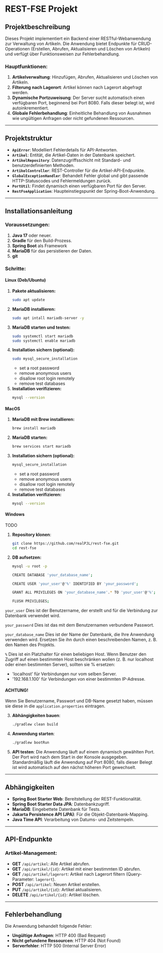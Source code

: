 
# REST-FSE Projekt

## Projektbeschreibung

Dieses Projekt implementiert ein Backend einer RESTful-Webanwendung zur Verwaltung von Artikeln. Die Anwendung bietet Endpunkte für CRUD-Operationen (Erstellen, Abrufen, Aktualisieren und Löschen von Artikeln) und verfügt über Funktionsweisen zur Fehlerbehandlung.

### Hauptfunktionen:
1. **Artikelverwaltung**: Hinzufügen, Abrufen, Aktualisieren und Löschen von Artikeln.
2. **Filterung nach Lagerort**: Artikel können nach Lagerort abgefragt werden.
3. **Dynamische Portzuweisung**: Der Server sucht automatisch einen verfügbaren Port, beginnend bei Port 8080. Falls dieser belegt ist, wird autoinkrementiert.
4. **Globale Fehlerbehandlung**: Einheitliche Behandlung von Ausnahmen wie ungültigen Anfragen oder nicht gefundenen Ressourcen.

---

## Projektstruktur

- **`ApiError`**: Modelliert Fehlerdetails für API-Antworten.
- **`Artikel`**: Entität, die Artikel-Daten in der Datenbank speichert.
- **`ArtikelRepository`**: Datenzugriffsschicht mit Standard- und benutzerdefinierten Methoden.
- **`ArtikelController`**: REST-Controller für die Artikel-API-Endpunkte.
- **`GlobalExceptionHandler`**: Behandelt Fehler global und gibt passende HTTP-Statuscodes und Fehlermeldungen zurück.
- **`PortUtil`**: Findet dynamisch einen verfügbaren Port für den Server.
- **`RestFseApplication`**: Haupteinstiegspunkt der Spring-Boot-Anwendung.

---

## Installationsanleitung

### Voraussetzungen:
1. **Java 17** oder neuer.
2. **Gradle** für den Build-Prozess.
3. **Spring Boot** als Framework
4. **MariaDB** für das persistieren der Daten.
5. **git**

### Schritte:
#### Linux (Deb/Ubuntu)
1. **Pakete aktualisieren:**
   ```bash
   sudo apt update
   ```
2. **MariaDB installieren:**
   ```bash
   sudo apt intall mariadb-server -y
   ```
3. **MariaDB starten und testen:**
   ```bash
   sudo systemctl start mariadb
   sudo systemctl enable mariadb
   ```
4. **Installation sichern (optional):**
   ```bash
   sudo mysql_secure_installation
   ```
   - set a root password
   - remove anonymous users
   - disallow root login remotely
   - remove test databases
5. **Installation verifizieren:**
   ```bash
   mysql --version
   ```

#### MacOS
1. **MariaDB mit Brew installieren:**
   ```bash
   brew install mariadb
   ```
2. **MariaDB starten:**
   ```bash
   brew services start mariadb
   ```
3. **Installation sichern (optional):**
   ```bash
   mysql_secure_installation
   ```
   - set a root password
   - remove anonymous users
   - disallow root login remotely
   - remove test databases
4. **Installation verifizieren:**
   ```bash
   mysql --version
   ```
#### Windows
TODO



1. **Repository klonen**:
   ```bash
   git clone https://github.com/realPJL/rest-fse.git
   cd rest-fse
   ```
2. **DB aufsetzen:**
   ```bash
   mysql -u root -p
   ```

   ```bash
   CREATE DATABASE 'your_database_name';
   ```

   ```bash
   CREATE USER 'your_user'@'%' IDENTIFIED BY 'your_password';
   ```

   ```bash
   GRANT ALL PRIVILEGES ON 'your_database_name'.* TO 'your_user'@'%';
   ```

   ```bash
   FLUSH PRIVILEGES;
   ```
```your_user``` 
Dies ist der Benutzername, der erstellt und für die Verbindung zur Datenbank verwendet wird.

```your_password``` 
Dies ist das mit dem Benutzernamen verbundene Passwort.


```your_database_name```
Dies ist der Name der Datenbank, die Ihre Anwendung verwenden wird.
Ersetzen Sie ihn durch einen beschreibenden Namen, z. B. den Namen des Projekts.

```%```
Dies ist ein Platzhalter für einen beliebigen Host. Wenn Benutzer den Zugriff auf einen bestimmten Host beschränken wollen (z. B. nur localhost oder einen bestimmten Server), sollten sie % ersetzen:
- 'localhost' für Verbindungen nur vom selben Server.
- '192.168.1.100' für Verbindungen von einer bestimmten IP-Adresse.
#### **ACHTUNG!**
Wenn Sie Benutzername, Passwort und DB-Name gesetzt haben, müssen sie diese in die ```application.properties``` eintragen.

3. **Abhängigkeiten bauen**:
   ```bash
   ./gradlew clean build
   ```
4. **Anwendung starten**:
   ```bash
   ./gradlew bootRun
   ```
5. **API testen**:
   Die Anwendung läuft auf einem dynamisch gewählten Port. Der Port wird nach dem Start in der Konsole ausgegeben. Standardmäßig läuft die Anwendung auf Port 8080, falls dieser Belegt ist wird automatisch auf den nächst höheren Port gewechselt.

---

## Abhängigkeiten

- **Spring Boot Starter Web**: Bereitstellung der REST-Funktionalität.
- **Spring Boot Starter Data JPA**: Datenbankzugriff.
- **MariaDB**: Eingebettete Datenbank für Tests.
- **Jakarta Persistence API (JPA)**: Für die Objekt-Datenbank-Mapping.
- **Java Time API**: Verarbeitung von Datums- und Zeitstempeln.

---

## API-Endpunkte

### Artikel-Management:
- **GET** `/api/artikel`: Alle Artikel abrufen.
- **GET** `/api/artikel/{id}`: Artikel mit einer bestimmten ID abrufen.
- **GET** `/api/artikel/lagerort`: Artikel nach Lagerort filtern (Query-Parameter: `lagerort`).
- **POST** `/api/artikel`: Neuen Artikel erstellen.
- **PUT** `/api/artikel/{id}`: Artikel aktualisieren.
- **DELETE** `/api/artikel/{id}`: Artikel löschen.

---

## Fehlerbehandlung

Die Anwendung behandelt folgende Fehler:
- **Ungültige Anfragen**: HTTP 400 (Bad Request)
- **Nicht gefundene Ressourcen**: HTTP 404 (Not Found)
- **Serverfehler**: HTTP 500 (Internal Server Error)
